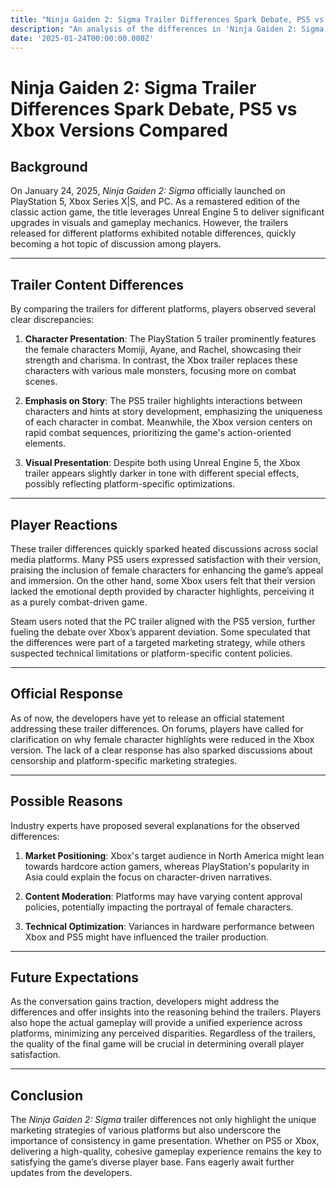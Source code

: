 ```yaml
---
title: "Ninja Gaiden 2: Sigma Trailer Differences Spark Debate, PS5 vs Xbox Versions Compared"
description: "An analysis of the differences in 'Ninja Gaiden 2: Sigma' trailers across platforms, focusing on PS5's inclusion of female characters and Xbox's shift to male monsters, sparking player discussions."
date: '2025-01-24T00:00:00.000Z'
---
```


# Ninja Gaiden 2: Sigma Trailer Differences Spark Debate, PS5 vs Xbox Versions Compared

## Background

On January 24, 2025, *Ninja Gaiden 2: Sigma* officially launched on PlayStation 5, Xbox Series X|S, and PC. As a remastered edition of the classic action game, the title leverages Unreal Engine 5 to deliver significant upgrades in visuals and gameplay mechanics. However, the trailers released for different platforms exhibited notable differences, quickly becoming a hot topic of discussion among players.

---

## Trailer Content Differences

By comparing the trailers for different platforms, players observed several clear discrepancies:

1. **Character Presentation**: The PlayStation 5 trailer prominently features the female characters Momiji, Ayane, and Rachel, showcasing their strength and charisma. In contrast, the Xbox trailer replaces these characters with various male monsters, focusing more on combat scenes.

2. **Emphasis on Story**: The PS5 trailer highlights interactions between characters and hints at story development, emphasizing the uniqueness of each character in combat. Meanwhile, the Xbox version centers on rapid combat sequences, prioritizing the game's action-oriented elements.

3. **Visual Presentation**: Despite both using Unreal Engine 5, the Xbox trailer appears slightly darker in tone with different special effects, possibly reflecting platform-specific optimizations.

---

## Player Reactions

These trailer differences quickly sparked heated discussions across social media platforms. Many PS5 users expressed satisfaction with their version, praising the inclusion of female characters for enhancing the game’s appeal and immersion. On the other hand, some Xbox users felt that their version lacked the emotional depth provided by character highlights, perceiving it as a purely combat-driven game.

Steam users noted that the PC trailer aligned with the PS5 version, further fueling the debate over Xbox’s apparent deviation. Some speculated that the differences were part of a targeted marketing strategy, while others suspected technical limitations or platform-specific content policies.

---

## Official Response

As of now, the developers have yet to release an official statement addressing these trailer differences. On forums, players have called for clarification on why female character highlights were reduced in the Xbox version. The lack of a clear response has also sparked discussions about censorship and platform-specific marketing strategies.

---

## Possible Reasons

Industry experts have proposed several explanations for the observed differences:

1. **Market Positioning**: Xbox's target audience in North America might lean towards hardcore action gamers, whereas PlayStation's popularity in Asia could explain the focus on character-driven narratives.

2. **Content Moderation**: Platforms may have varying content approval policies, potentially impacting the portrayal of female characters.

3. **Technical Optimization**: Variances in hardware performance between Xbox and PS5 might have influenced the trailer production.

---

## Future Expectations

As the conversation gains traction, developers might address the differences and offer insights into the reasoning behind the trailers. Players also hope the actual gameplay will provide a unified experience across platforms, minimizing any perceived disparities. Regardless of the trailers, the quality of the final game will be crucial in determining overall player satisfaction.

---

## Conclusion

The *Ninja Gaiden 2: Sigma* trailer differences not only highlight the unique marketing strategies of various platforms but also underscore the importance of consistency in game presentation. Whether on PS5 or Xbox, delivering a high-quality, cohesive gameplay experience remains the key to satisfying the game’s diverse player base. Fans eagerly await further updates from the developers.
